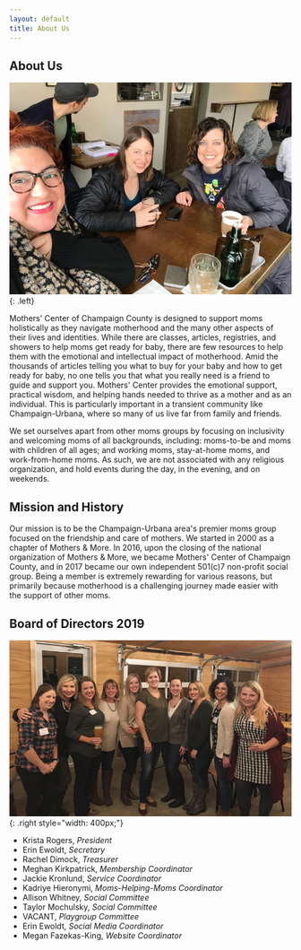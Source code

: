 ```yaml
---
layout: default
title: About Us
---
```


## About Us

![Activities](assets/img/group_photo2.jpg){: .left}

Mothers' Center of Champaign County is designed to support moms holistically as
they navigate motherhood and the many other aspects of their lives and
identities. While there are classes, articles, registries, and showers to help
moms get ready for baby, there are few resources to help them with the
emotional and intellectual impact of motherhood. Amid the thousands of articles
telling you what to buy for your baby and how to get ready for baby, no one
tells you that what you really need is a friend to guide and support you.
Mothers' Center provides the emotional support, practical wisdom, and helping
hands needed to thrive as a mother and as an individual. This is particularly
important in a transient community like Champaign-Urbana, where so many of us
live far from family and friends. 

We set ourselves apart from other moms groups by focusing on inclusivity and
welcoming moms of all backgrounds, including: moms-to-be and moms with children
of all ages; and working moms, stay-at-home moms, and work-from-home moms. As
such, we are not associated with any religious organization, and hold events
during the day, in the evening, and on weekends. 

## Mission and History

Our mission is to be the Champaign-Urbana area's premier moms group focused on
the friendship and care of mothers. We started in 2000 as a chapter of Mothers
& More. In 2016, upon the closing of the national organization of Mothers &
More, we became Mothers' Center of Champaign County, and in 2017 became our own
independent 501(c)7 non-profit social group. Being a member is extremely
rewarding for various reasons, but primarily because motherhood is a
challenging journey made easier with the support of other moms.

## Board of Directors 2019

![Board Members](assets/img/board_photo2.jpg){: .right style="width: 400px;"}

 * Krista Rogers, _President_
 * Erin Ewoldt, _Secretary_
 * Rachel Dimock, _Treasurer_
 * Meghan Kirkpatrick, _Membership Coordinator_
 * Jackie Kronlund, _Service Coordinator_
 * Kadriye Hieronymi, _Moms-Helping-Moms Coordinator_
 * Allison Whitney, _Social Committee_
 * Taylor Mochulsky, _Social Committee_
 * VACANT, _Playgroup Committee_
 * Erin Ewoldt, _Social Media Coordinator_
 * Megan Fazekas-King, _Website Coordinator_
